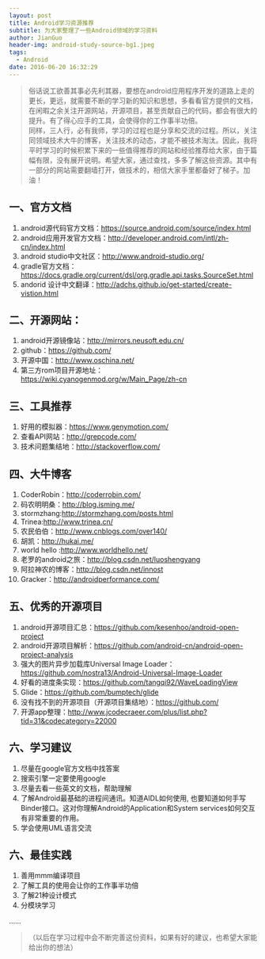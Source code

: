 ```yaml
---
layout: post
title: Android学习资源推荐
subtitle: 为大家整理了一些Android领域的学习资料
author: JianGuo
header-img: android-study-source-bg1.jpeg
tags:
  - Android
date: 2016-06-20 16:32:29
---
```



> 俗话说工欲善其事必先利其器，要想在android应用程序开发的道路上走的更长，更远，就需要不断的学习新的知识和思想，多看看官方提供的文档，在闲暇之余关注开源网站，开源项目，甚至贡献自己的代码，都会有很大的提升。有了得心应手的工具，会使得你的工作事半功倍。  
同样，三人行，必有我师，学习的过程也是分享和交流的过程。所以，关注同领域技术大牛的博客，关注技术的动态，才能不被技术淘汰。因此，我将平时学习的时候积累下来的一些值得推荐的网站和经验推荐给大家，由于篇幅有限，没有展开说明。希望大家，通过查找，多多了解这些资源。其中有一部分的网站需要翻墙打开，做技术的，相信大家手里都备好了梯子。加油！

## 一、官方文档

1. android源代码官方文档：https://source.android.com/source/index.html
2. android应用开发官方文档：http://developer.android.com/intl/zh-cn/index.html
3. android studio中文社区：http://www.android-studio.org/
4. gradle官方文档：https://docs.gradle.org/current/dsl/org.gradle.api.tasks.SourceSet.html
5. andorid 设计中文翻译：http://adchs.github.io/get-started/create-vistion.html

## 二、开源网站：

1. android开源镜像站：http://mirrors.neusoft.edu.cn/
2. github：https://github.com/
3. 开源中国：http://www.oschina.net/
4. 第三方rom项目开源地址：https://wiki.cyanogenmod.org/w/Main_Page/zh-cn

## 三、工具推荐
1. 好用的模拟器：https://www.genymotion.com/
2. 查看API网站：http://grepcode.com/
3. 技术问题集结地：http://stackoverflow.com/

## 四、大牛博客
1. CoderRobin：http://coderrobin.com/
2. 码农明明桑：http://blog.isming.me/
3. stormzhang:http://stormzhang.com/posts.html
4. Trinea:http://www.trinea.cn/
5. 农民伯伯：http://www.cnblogs.com/over140/
6. 胡凯：http://hukai.me/
7. world hello :http://www.worldhello.net/
8. 老罗的android之旅：http://blog.csdn.net/luoshengyang
9. 阿拉神农的博客：http://blog.csdn.net/innost
10. Gracker：http://androidperformance.com/

## 五、优秀的开源项目
1. android开源项目汇总：https://github.com/kesenhoo/android-open-project
2. android开源项目解析：https://github.com/android-cn/android-open-project-analysis
3. 强大的图片异步加载库Universal Image Loader：https://github.com/nostra13/Android-Universal-Image-Loader
4. 好看的进度条实现：https://github.com/tangqi92/WaveLoadingView
5. Glide：https://github.com/bumptech/glide
6. 没有找不到的开源项目（开源项目集结地）：https://github.com/
7. 开源app整理：http://www.jcodecraeer.com/plus/list.php?tid=31&codecategory=22000

## 六、学习建议
1. 尽量在google官方文档中找答案
2. 搜索引擎一定要使用google
3. 尽量去看一些英文的文档，帮助理解
4. 了解Android最基础的进程间通讯。知道AIDL如何使用, 也要知道如何手写Binder接口。这对你理解Android的Application和System services如何交互有非常重要的作用。
5. 学会使用UML语言交流

## 六、最佳实践
1. 善用mmm编译项目
2. 了解工具的使用会让你的工作事半功倍
3. 了解21种设计模式
4. 分模块学习

……

> （以后在学习过程中会不断完善这份资料，如果有好的建议，也希望大家能给出你的想法）
